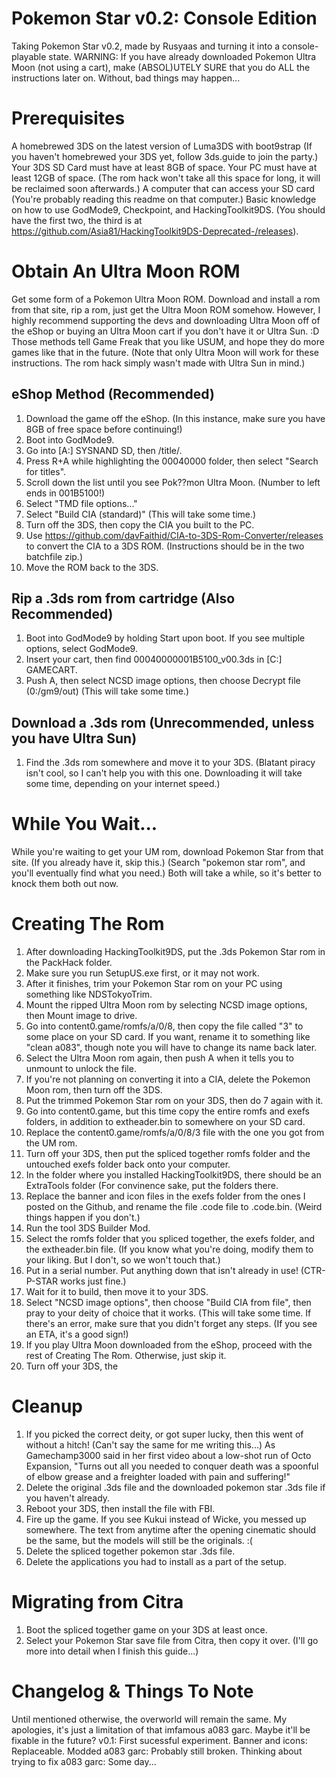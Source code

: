 # Pokemon Star v0.2: Console Edition


Taking Pokemon Star v0.2, made by Rusyaas and turning it into a console-playable state.
WARNING: If you have already downloaded Pokemon Ultra Moon (not using a cart), make (ABSOL)UTELY SURE that you do ALL the instructions later on. Without, bad things may happen...

# Prerequisites #

A homebrewed 3DS on the latest version of Luma3DS with boot9strap (If you haven't homebrewed your 3DS yet, follow 3ds.guide to join the party.)
Your 3DS SD Card must have at least 8GB of space.
Your PC must have at least 12GB of space. (The rom hack won't take all this space for long, it will be reclaimed soon afterwards.)
A computer that can access your SD card (You're probably reading this readme on that computer.)
Basic knowledge on how to use GodMode9, Checkpoint, and HackingToolkit9DS. (You should have the first two, the third is at https://github.com/Asia81/HackingToolkit9DS-Deprecated-/releases).


# Obtain An Ultra Moon ROM #

Get some form of a Pokemon Ultra Moon ROM. Download and install a rom from that site, rip a rom, just get the Ultra Moon ROM somehow. However, I highly recommend supporting the devs and downloading Ultra Moon off of the eShop or buying an Ultra Moon cart if you don't have it or Ultra Sun. :D Those methods tell Game Freak that you like USUM, and hope they do more games like that in the future.
(Note that only Ultra Moon will work for these instructions. The rom hack simply wasn't made with Ultra Sun in mind.)

## eShop Method (Recommended) ##
1. Download the game off the eShop. (In this instance, make sure you have 8GB of free space before continuing!)
2. Boot into GodMode9.
3. Go into [A:] SYSNAND SD, then /title/.
4. Press R+A while highlighting the 00040000 folder, then select "Search for titles".
5. Scroll down the list until you see Pok??mon Ultra Moon. (Number to left ends in 001B5100!)
6. Select "TMD file options..."
7. Select "Build CIA (standard)" (This will take some time.)
8. Turn off the 3DS, then copy the CIA you built to the PC.
9. Use https://github.com/davFaithid/CIA-to-3DS-Rom-Converter/releases to convert the CIA to a 3DS ROM. (Instructions should be in the two batchfile zip.)
10. Move the ROM back to the 3DS.

## Rip a .3ds rom from cartridge (Also Recommended) ##
1. Boot into GodMode9 by holding Start upon boot. If you see multiple options, select GodMode9.
2. Insert your cart, then find 00040000001B5100_v00.3ds in [C:] GAMECART.
3. Push A, then select NCSD image options, then choose Decrypt file (0:/gm9/out) (This will take some time.)

## Download a .3ds rom (Unrecommended, unless you have Ultra Sun) ##
1. Find the .3ds rom somewhere and move it to your 3DS. (Blatant piracy isn't cool, so I can't help you with this one. Downloading it will take some time, depending on your internet speed.)


# While You Wait... #
While you're waiting to get your UM rom, download Pokemon Star from that site. (If you already have it, skip this.) (Search "pokemon star rom", and you'll eventually find what you need.) Both will take a while, so it's better to knock them both out now.


# Creating The Rom #
1. After downloading HackingToolkit9DS, put the .3ds Pokemon Star rom in the PackHack folder.
2. Make sure you run SetupUS.exe first, or it may not work.
3. After it finishes, trim your Pokemon Star rom on your PC using something like NDSTokyoTrim.
4. Mount the ripped Ultra Moon rom by selecting NCSD image options, then Mount image to drive.
5. Go into content0.game/romfs/a/0/8, then copy the file called "3" to some place on your SD card. If you want, rename it to something like "clean a083", though note you will have to change its name back later.
6. Select the Ultra Moon rom again, then push A when it tells you to unmount to unlock the file.
7. If you're not planning on converting it into a CIA, delete the Pokemon Moon rom, then turn off the 3DS.
8. Put the trimmed Pokemon Star rom on your 3DS, then do 7 again with it.
9. Go into content0.game, but this time copy the entire romfs and exefs folders, in addition to extheader.bin to somewhere on your SD card.
10. Replace the content0.game/romfs/a/0/8/3 file with the one you got from the UM rom.
11. Turn off your 3DS, then put the spliced together romfs folder and the untouched exefs folder back onto your computer.
12. In the folder where you installed HackingToolkit9DS, there should be an ExtraTools folder (For convinence sake, put the folders there.
13. Replace the banner and icon files in the exefs folder from the ones I posted on the Github, and rename the file .code file to .code.bin. (Weird things happen if you don't.)
14. Run the tool 3DS Builder Mod.
15. Select the romfs folder that you spliced together, the exefs folder, and the extheader.bin file. (If you know what you're doing, modify them to your liking. But I don't, so we won't touch that.)
16. Put in a serial number. Put anything down that isn't already in use! (CTR-P-STAR works just fine.)
17. Wait for it to build, then move it to your 3DS. 
18. Select "NCSD image options", then choose "Build CIA from file", then pray to your deity of choice that it works. (This will take some time. If there's an error, make sure that you didn't forget any steps. (If you see an ETA, it's a good sign!)
19. If you play Ultra Moon downloaded from the eShop, proceed with the rest of Creating The Rom. Otherwise, just skip it.
20. Turn off your 3DS, the


# Cleanup #
1. If you picked the correct deity, or got super lucky, then this went of without a hitch! (Can't say the same for me writing this...) As Gamechamp3000 said in her first video about a low-shot run of Octo Expansion, "Turns out all you needed to conquer death was a spoonful of elbow grease and a freighter loaded with pain and suffering!"
2. Delete the original .3ds file and the downloaded pokemon star .3ds file if you haven't already.
3. Reboot your 3DS, then install the file with FBI.
4. Fire up the game. If you see Kukui instead of Wicke, you messed up somewhere. The text from anytime after the opening cinematic should be the same, but the models will still be the originals. :(
5. Delete the spliced together pokemon star .3ds file.
6. Delete the applications you had to install as a part of the setup.


# Migrating from Citra #
1. Boot the spliced together game on your 3DS at least once.
2. Select your Pokemon Star save file from Citra, then copy it over. (I'll go more into detail when I finish this guide...)


# Changelog & Things To Note #
Until mentioned otherwise, the overworld will remain the same. My apologies, it's just a limitation of that imfamous a083 garc. Maybe it'll be fixable in the future?
v0.1: First sucessful experiment.
Banner and icons: Replaceable.
Modded a083 garc: Probably still broken.
Thinking about trying to fix a083 garc: Some day...
